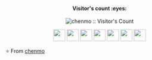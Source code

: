 

<!-- <p align="center">
  <img src="https://github.com/cm940324/navigation/blob/master/img/hello-world.gif" width="30%">
</p> -->
<h4 align="center">Visitor's count :eyes:</h4>
<p align="center"><img src="https://profile-counter.glitch.me/{chenmo}/count.svg" alt="chenmo :: Visitor's Count" /></p>


<p align="center">
  <img height="32" src="https://cdn.jsdelivr.net/npm/simple-icons@v5/icons/java.svg">
  <img height="32" src="https://cdn.jsdelivr.net/npm/simple-icons@v5/icons/python.svg">
  <img height="32" src="https://cdn.jsdelivr.net/npm/simple-icons@v5/icons/go.svg">
  <img height="32" src="https://cdn.jsdelivr.net/npm/simple-icons@v5/icons/mysql.svg">
  <img height="32" src="https://cdn.jsdelivr.net/npm/simple-icons@v5/icons/redis.svg">
  <img height="32" src="https://cdn.jsdelivr.net/npm/simple-icons@v5/icons/git.svg">
  <img height="32" src="https://cdn.jsdelivr.net/npm/simple-icons@v5/icons/macos.svg">
</p>

⭐ From [chenmo](https://github.com/chenm0)

